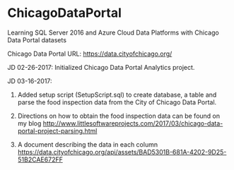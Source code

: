 # ChicagoDataPortal
Learning SQL Server 2016 and Azure Cloud Data Platforms with Chicago Data Portal datasets

Chicago Data Portal URL:
https://data.cityofchicago.org/

JD 02-26-2017:
Initialized Chicago Data Portal Analytics project.

JD 03-16-2017:
1. Added setup script (SetupScript.sql) to create database, a table and parse the food inspection data from the City of Chicago Data Portal.

2. Directions on how to obtain the food inspection data can be found on my blog http://www.littlesoftwareprojects.com/2017/03/chicago-data-portal-project-parsing.html

3. A document describing the data in each column https://data.cityofchicago.org/api/assets/BAD5301B-681A-4202-9D25-51B2CAE672FF


